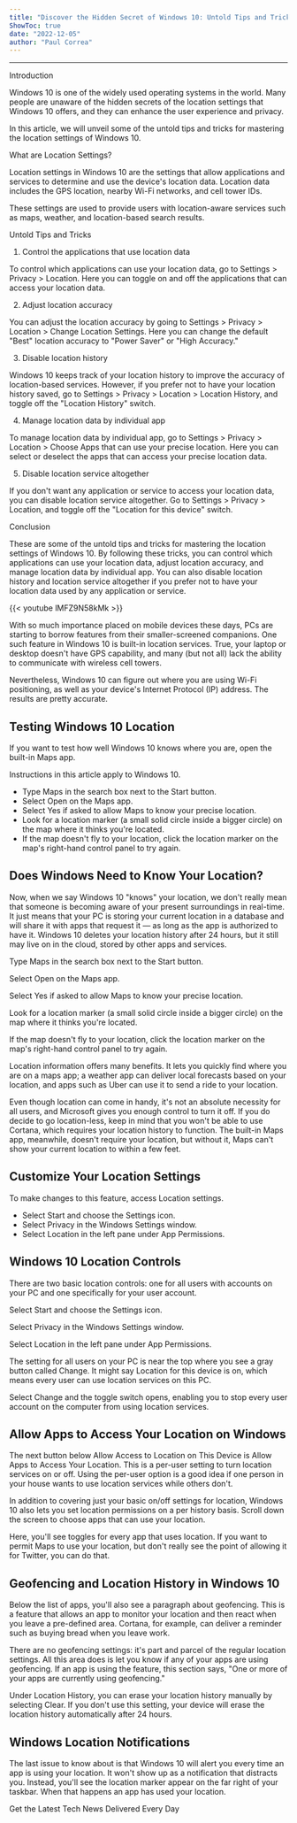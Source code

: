 ```yaml
---
title: "Discover the Hidden Secret of Windows 10: Untold Tips and Tricks for Mastering Location Settings!"
ShowToc: true 
date: "2022-12-05"
author: "Paul Correa"
---
```

*****
Introduction

Windows 10 is one of the widely used operating systems in the world. Many people are unaware of the hidden secrets of the location settings that Windows 10 offers, and they can enhance the user experience and privacy.

In this article, we will unveil some of the untold tips and tricks for mastering the location settings of Windows 10.

What are Location Settings?

Location settings in Windows 10 are the settings that allow applications and services to determine and use the device's location data. Location data includes the GPS location, nearby Wi-Fi networks, and cell tower IDs.

These settings are used to provide users with location-aware services such as maps, weather, and location-based search results.

Untold Tips and Tricks

1. Control the applications that use location data

To control which applications can use your location data, go to Settings > Privacy > Location. Here you can toggle on and off the applications that can access your location data.

2. Adjust location accuracy

You can adjust the location accuracy by going to Settings > Privacy > Location > Change Location Settings. Here you can change the default "Best" location accuracy to "Power Saver" or "High Accuracy."

3. Disable location history

Windows 10 keeps track of your location history to improve the accuracy of location-based services. However, if you prefer not to have your location history saved, go to Settings > Privacy > Location > Location History, and toggle off the "Location History" switch.

4. Manage location data by individual app

To manage location data by individual app, go to Settings > Privacy > Location > Choose Apps that can use your precise location. Here you can select or deselect the apps that can access your precise location data.

5. Disable location service altogether

If you don't want any application or service to access your location data, you can disable location service altogether. Go to Settings > Privacy > Location, and toggle off the "Location for this device" switch.

Conclusion

These are some of the untold tips and tricks for mastering the location settings of Windows 10. By following these tricks, you can control which applications can use your location data, adjust location accuracy, and manage location data by individual app. You can also disable location history and location service altogether if you prefer not to have your location data used by any application or service.

{{< youtube lMFZ9N58kMk >}} 




With so much importance placed on mobile devices these days, PCs are starting to borrow features from their smaller-screened companions. One such feature in Windows 10 is built-in location services. True, your laptop or desktop doesn't have GPS capability, and many (but not all) lack the ability to communicate with wireless cell towers.

 

Nevertheless, Windows 10 can figure out where you are using Wi-Fi positioning, as well as your device's Internet Protocol (IP) address. The results are pretty accurate.

 
##   Testing Windows 10 Location  
 

If you want to test how well Windows 10 knows where you are, open the built-in Maps app.

 
Instructions in this article apply to Windows 10.
 
- Type Maps in the search box next to the Start button.
 - Select Open on the Maps app.
 - Select Yes if asked to allow Maps to know your precise location.
 - Look for a location marker (a small solid circle inside a bigger circle) on the map where it thinks you're located.
 - If the map doesn't fly to your location, click the location marker on the map's right-hand control panel to try again.

 
##   Does Windows Need to Know Your Location?  
 

Now, when we say Windows 10 "knows" your location, we don't really mean that someone is becoming aware of your present surroundings in real-time. It just means that your PC is storing your current location in a database and will share it with apps that request it — as long as the app is authorized to have it. Windows 10 deletes your location history after 24 hours, but it still may live on in the cloud, stored by other apps and services.

 

Type Maps in the search box next to the Start button.

 

Select Open on the Maps app.

 

Select Yes if asked to allow Maps to know your precise location.

 

Look for a location marker (a small solid circle inside a bigger circle) on the map where it thinks you're located.

 
If the map doesn't fly to your location, click the location marker on the map's right-hand control panel to try again.
 

Location information offers many benefits. It lets you quickly find where you are on a maps app; a weather app can deliver local forecasts based on your location, and apps such as Uber can use it to send a ride to your location.

 

Even though location can come in handy, it's not an absolute necessity for all users, and Microsoft gives you enough control to turn it off. If you do decide to go location-less, keep in mind that you won't be able to use Cortana, which requires your location history to function. The built-in Maps app, meanwhile, doesn't require your location, but without it, Maps can't show your current location to within a few feet.

 
##   Customize Your Location Settings  
 

To make changes to this feature, access Location settings.

 
- Select Start and choose the Settings icon.
 - Select Privacy in the Windows Settings window.
 - Select Location in the left pane under App Permissions.

 
##   Windows 10 Location Controls  
 

There are two basic location controls: one for all users with accounts on your PC and one specifically for your user account.

 

Select Start and choose the Settings icon.

 

Select Privacy in the Windows Settings window.

 

Select Location in the left pane under App Permissions.

 

The setting for all users on your PC is near the top where you see a gray button called Change. It might say Location for this device is on, which means every user can use location services on this PC.

 

Select Change and the toggle switch opens, enabling you to stop every user account on the computer from using location services.

 
##   Allow Apps to Access Your Location on Windows  
 

The next button below Allow Access to Location on This Device is Allow Apps to Access Your Location. This is a per-user setting to turn location services on or off. Using the per-user option is a good idea if one person in your house wants to use location services while others don't.

 

In addition to covering just your basic on/off settings for location, Windows 10 also lets you set location permissions on a per history basis. Scroll down the screen to choose apps that can use your location.

 

Here, you'll see toggles for every app that uses location. If you want to permit Maps to use your location, but don't really see the point of allowing it for Twitter, you can do that.

 
##   Geofencing and Location History in Windows 10  
 

Below the list of apps, you'll also see a paragraph about geofencing. This is a feature that allows an app to monitor your location and then react when you leave a pre-defined area. Cortana, for example, can deliver a reminder such as buying bread when you leave work.

 

There are no geofencing settings: it's part and parcel of the regular location settings. All this area does is let you know if any of your apps are using geofencing. If an app is using the feature, this section says, "One or more of your apps are currently using geofencing."

 

Under Location History, you can erase your location history manually by selecting Clear. If you don't use this setting, your device will erase the location history automatically after 24 hours.

 
##   Windows Location Notifications  
 

The last issue to know about is that Windows 10 will alert you every time an app is using your location. It won't show up as a notification that distracts you. Instead, you'll see the location marker appear on the far right of your taskbar. When that happens an app has used your location.

 

Get the Latest Tech News Delivered Every Day



